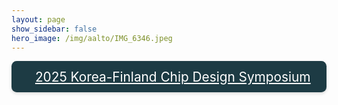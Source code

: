 ```yaml
---
layout: page
show_sidebar: false
hero_image: /img/aalto/IMG_6346.jpeg
---
```


<style>
.btn-show {
  display: inline-flex;
  align-items: center;
  gap: 0.5em;
  padding: 0.6em 1.2em;
  font-size: 1.3rem;
  color: #ffffff;
  background-color: #1d3b44; /* same approx. dark teal */
  border: none;
  border-radius: 0.4em;
  cursor: pointer;
  transition: background-color 0.3s ease;
  box-shadow: 0 2px 5px rgba(0,0,0,0.15);
}

.btn-show:hover {
  background-color: #22474f; /* slightly different teal for hover */
  color: #ffffff;
}

/* Less bright outline for focus/active */
.btn-show:focus,
.btn-show:active {
  outline: 2px solid #2fa093; /* a more subdued teal */
  outline-offset: 2px;
}
</style>

<div style="text-align: center; margin: 1em 0;">
  <a href="{{ '/assets/Kor-Fin-flyer_20250730.pdf' | relative_url }}"
     target="_blank"
     class="btn-show">
    <i class="fa-solid fa-file-pdf" style="margin-right: 0.1em;"></i>
    2025 Korea-Finland Chip Design Symposium
  </a>
</div>
